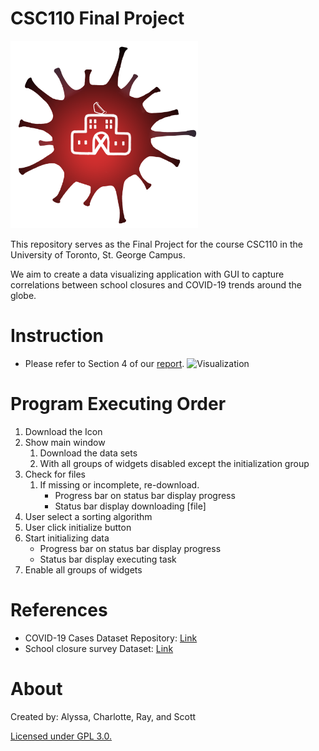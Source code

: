 # CSC110 Final Project

<img src="https://raw.githubusercontent.com/UofT-CS-Group/CSC110-Final-Project/main/Application/resources/assets/icon.png" width="300" height="300">

This repository serves as the Final Project for the course CSC110 in the University of Toronto, St. George Campus. 

We aim to create a data visualizing application with GUI to capture correlations between school closures and COVID-19 trends around the globe. 

# Instruction

- Please refer to Section 4 of our [report](https://github.com/UofT-CS-Group/CSC110-Final-Project/blob/main/Report/final_report.pdf).
![Visualization](https://user-images.githubusercontent.com/35100768/145755738-3b07c31f-6d20-4de4-80bf-c2f06e94aedf.gif)

# Program Executing Order

1. Download the Icon
2. Show main window
    1. Download the data sets
    2. With all groups of widgets disabled except the initialization group
3. Check for files
    1. If missing or incomplete, re-download.
        - Progress bar on status bar display progress
        - Status bar display downloading [file]
4. User select a sorting algorithm
5. User click initialize button
6. Start initializing data
    - Progress bar on status bar display progress
    - Status bar display executing task
7. Enable all groups of widgets

# References

- COVID-19 Cases Dataset Repository: [Link](https://github.com/CSSEGISandData/COVID-19)
- School closure survey Dataset: [Link](https://data.humdata.org/dataset/global-school-closures-covid19)

# About

Created by: Alyssa, Charlotte, Ray, and Scott

[Licensed under GPL 3.0.](https://github.com/UofT-CS-Group/CSC110-Final-Project/blob/main/LICENSE)
